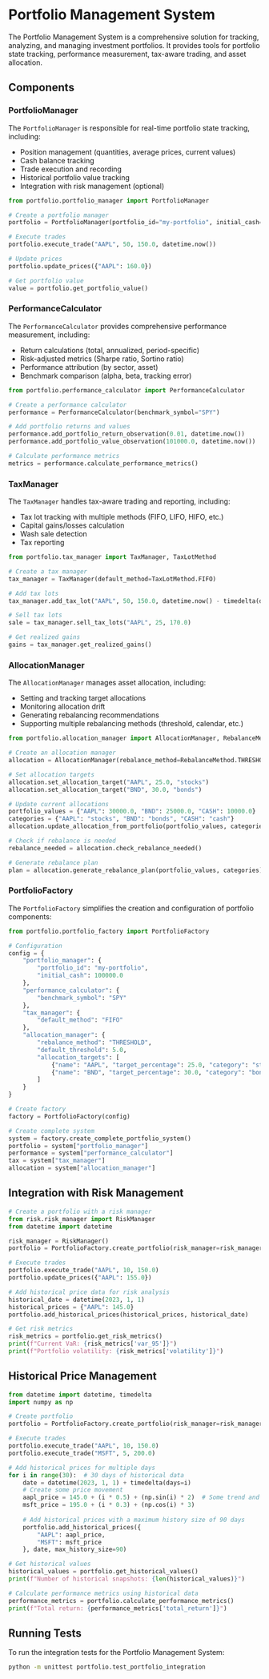 # Portfolio Management System

The Portfolio Management System is a comprehensive solution for tracking, analyzing, and managing investment portfolios. It provides tools for portfolio state tracking, performance measurement, tax-aware trading, and asset allocation.

## Components

### PortfolioManager

The `PortfolioManager` is responsible for real-time portfolio state tracking, including:

- Position management (quantities, average prices, current values)
- Cash balance tracking
- Trade execution and recording
- Historical portfolio value tracking
- Integration with risk management (optional)

```python
from portfolio.portfolio_manager import PortfolioManager

# Create a portfolio manager
portfolio = PortfolioManager(portfolio_id="my-portfolio", initial_cash=100000.0)

# Execute trades
portfolio.execute_trade("AAPL", 50, 150.0, datetime.now())

# Update prices
portfolio.update_prices({"AAPL": 160.0})

# Get portfolio value
value = portfolio.get_portfolio_value()
```

### PerformanceCalculator

The `PerformanceCalculator` provides comprehensive performance measurement, including:

- Return calculations (total, annualized, period-specific)
- Risk-adjusted metrics (Sharpe ratio, Sortino ratio)
- Performance attribution (by sector, asset)
- Benchmark comparison (alpha, beta, tracking error)

```python
from portfolio.performance_calculator import PerformanceCalculator

# Create a performance calculator
performance = PerformanceCalculator(benchmark_symbol="SPY")

# Add portfolio returns and values
performance.add_portfolio_return_observation(0.01, datetime.now())
performance.add_portfolio_value_observation(101000.0, datetime.now())

# Calculate performance metrics
metrics = performance.calculate_performance_metrics()
```

### TaxManager

The `TaxManager` handles tax-aware trading and reporting, including:

- Tax lot tracking with multiple methods (FIFO, LIFO, HIFO, etc.)
- Capital gains/losses calculation
- Wash sale detection
- Tax reporting

```python
from portfolio.tax_manager import TaxManager, TaxLotMethod

# Create a tax manager
tax_manager = TaxManager(default_method=TaxLotMethod.FIFO)

# Add tax lots
tax_manager.add_tax_lot("AAPL", 50, 150.0, datetime.now() - timedelta(days=100))

# Sell tax lots
sale = tax_manager.sell_tax_lots("AAPL", 25, 170.0)

# Get realized gains
gains = tax_manager.get_realized_gains()
```

### AllocationManager

The `AllocationManager` manages asset allocation, including:

- Setting and tracking target allocations
- Monitoring allocation drift
- Generating rebalancing recommendations
- Supporting multiple rebalancing methods (threshold, calendar, etc.)

```python
from portfolio.allocation_manager import AllocationManager, RebalanceMethod

# Create an allocation manager
allocation = AllocationManager(rebalance_method=RebalanceMethod.THRESHOLD, default_threshold=5.0)

# Set allocation targets
allocation.set_allocation_target("AAPL", 25.0, "stocks")
allocation.set_allocation_target("BND", 30.0, "bonds")

# Update current allocations
portfolio_values = {"AAPL": 30000.0, "BND": 25000.0, "CASH": 10000.0}
categories = {"AAPL": "stocks", "BND": "bonds", "CASH": "cash"}
allocation.update_allocation_from_portfolio(portfolio_values, categories)

# Check if rebalance is needed
rebalance_needed = allocation.check_rebalance_needed()

# Generate rebalance plan
plan = allocation.generate_rebalance_plan(portfolio_values, categories)
```

### PortfolioFactory

The `PortfolioFactory` simplifies the creation and configuration of portfolio components:

```python
from portfolio.portfolio_factory import PortfolioFactory

# Configuration
config = {
    "portfolio_manager": {
        "portfolio_id": "my-portfolio",
        "initial_cash": 100000.0
    },
    "performance_calculator": {
        "benchmark_symbol": "SPY"
    },
    "tax_manager": {
        "default_method": "FIFO"
    },
    "allocation_manager": {
        "rebalance_method": "THRESHOLD",
        "default_threshold": 5.0,
        "allocation_targets": [
            {"name": "AAPL", "target_percentage": 25.0, "category": "stocks"},
            {"name": "BND", "target_percentage": 30.0, "category": "bonds"}
        ]
    }
}

# Create factory
factory = PortfolioFactory(config)

# Create complete system
system = factory.create_complete_portfolio_system()
portfolio = system["portfolio_manager"]
performance = system["performance_calculator"]
tax = system["tax_manager"]
allocation = system["allocation_manager"]
```

## Integration with Risk Management

```python
# Create a portfolio with a risk manager
from risk.risk_manager import RiskManager
from datetime import datetime

risk_manager = RiskManager()
portfolio = PortfolioFactory.create_portfolio(risk_manager=risk_manager)

# Execute trades
portfolio.execute_trade("AAPL", 10, 150.0)
portfolio.update_prices({"AAPL": 155.0})

# Add historical price data for risk analysis
historical_date = datetime(2023, 1, 1)
historical_prices = {"AAPL": 145.0}
portfolio.add_historical_prices(historical_prices, historical_date)

# Get risk metrics
risk_metrics = portfolio.get_risk_metrics()
print(f"Current VaR: {risk_metrics['var_95']}")
print(f"Portfolio volatility: {risk_metrics['volatility']}")
```

## Historical Price Management

```python
from datetime import datetime, timedelta
import numpy as np

# Create portfolio
portfolio = PortfolioFactory.create_portfolio(risk_manager=risk_manager)

# Execute trades
portfolio.execute_trade("AAPL", 10, 150.0)
portfolio.execute_trade("MSFT", 5, 200.0)

# Add historical prices for multiple days
for i in range(30):  # 30 days of historical data
    date = datetime(2023, 1, 1) + timedelta(days=i)
    # Create some price movement
    aapl_price = 145.0 + (i * 0.5) + (np.sin(i) * 2)  # Some trend and oscillation
    msft_price = 195.0 + (i * 0.3) + (np.cos(i) * 3)
    
    # Add historical prices with a maximum history size of 90 days
    portfolio.add_historical_prices({
        "AAPL": aapl_price,
        "MSFT": msft_price
    }, date, max_history_size=90)

# Get historical values
historical_values = portfolio.get_historical_values()
print(f"Number of historical snapshots: {len(historical_values)}")

# Calculate performance metrics using historical data
performance_metrics = portfolio.calculate_performance_metrics()
print(f"Total return: {performance_metrics['total_return']}")
```

## Running Tests

To run the integration tests for the Portfolio Management System:

```bash
python -m unittest portfolio.test_portfolio_integration
```
